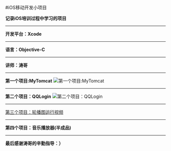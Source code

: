 #iOS移动开发小项目

**记录iOS培训过程中学习的项目**
***
**开发平台：Xcode**
***
**语言：Objective-C**
***
**讲师：涛哥**
***

**第一个项目:MyTomcat**
![第一个项目:MyTomcat](https://github.com/Soulmk/MyGit/blob/master/iOS%E7%A7%BB%E5%8A%A8%E5%BC%80%E5%8F%91%E5%B0%8F%E9%A1%B9%E7%9B%AE/MyTomCat/%E9%A1%B9%E7%9B%AE%E6%88%AA%E5%9B%BE%26%E6%95%88%E6%9E%9C%E8%A7%86%E9%A2%91/Simulator%20Screen%20Shot%202016%E5%B9%B44%E6%9C%8814%E6%97%A5%2014.15.54.png "我的汤姆猫")
***
**第二个项目：QQLogin**
![第二个项目：QQLogin](https://github.com/Soulmk/MyGit/blob/master/iOS%E7%A7%BB%E5%8A%A8%E5%BC%80%E5%8F%91%E5%B0%8F%E9%A1%B9%E7%9B%AE/%E4%BB%BFQQ%E7%99%BB%E9%99%86%E7%95%8C%E9%9D%A2/%E9%A1%B9%E7%9B%AE%E6%88%AA%E5%9B%BE%26%E6%95%88%E6%9E%9C%E8%A7%86%E9%A2%91/%E4%B8%BB%E7%95%8C%E9%9D%A2.png "仿QQ登陆界面")
***
[第三个项目：轮播图运行视频](https://github.com/Soulmk/MyGit/blob/master/iOS%E7%A7%BB%E5%8A%A8%E5%BC%80%E5%8F%91%E5%B0%8F%E9%A1%B9%E7%9B%AE/%E8%BD%AE%E6%92%AD%E5%9B%BE/%E9%A1%B9%E7%9B%AE%E8%BF%90%E8%A1%8C%E6%95%88%E6%9E%9C%E8%A7%86%E9%A2%91/l%E8%BD%AE%E6%92%AD%E5%9B%BE.mov)
***
**第四个项目：音乐播放器(半成品)**
***

**最后感谢涛哥的辛勤指导：）**
